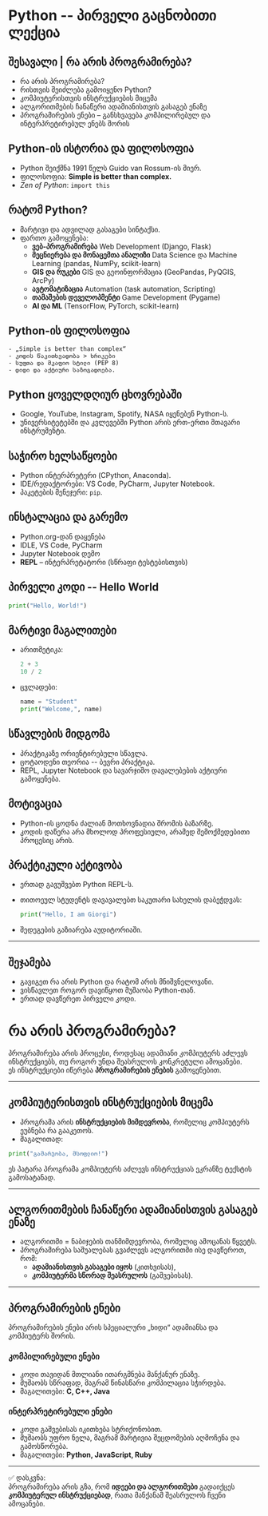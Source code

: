 # Python -- პირველი გაცნობითი ლექცია

## შესავალი | რა არის პროგრამირება?

- რა არის პროგრამირება?
- რისთვის შეიძლება გამოიყენო Python?
- კომპიუტერისთვის ინსტრუქციების მიცემა
- ალგორითმების ჩანაწერი ადამიანისთვის გასაგებ ენაზე
- პროგრამირების ენები – განსხვავება კომპილირებულ და ინტერპრეტირებულ ენებს შორის

## Python-ის ისტორია და ფილოსოფია

-   Python შეიქმნა 1991 წელს Guido van Rossum-ის მიერ.
-   ფილოსოფია: **Simple is better than complex.**
-   *Zen of Python*: `import this`

## რატომ Python?

-   მარტივი და ადვილად გასაგები სინტაქსი.
-   ფართო გამოყენება:
    - **ვებ-პროგრამირება** Web Development (Django, Flask)
    - **მეცნიერება და მონაცემთა ანალიზი** Data Science და Machine Learning (pandas, NumPy, scikit-learn)
    - **GIS და რუკები** GIS და გეოინფორმაცია (GeoPandas, PyQGIS, ArcPy)
    - **ავტომატიზაცია** Automation (task automation, Scripting)
    - **თამაშების დეველოპმენტი** Game Development (Pygame)
    - **AI და ML** (TensorFlow, PyTorch, scikit-learn)


## Python-ის ფილოსოფია
    - „Simple is better than complex“  
    - კოდის წაკითხვადობა > ხრიკები  
    - სუფთა და მკაფიო სტილი (PEP 8)
    - დიდი და აქტიური საზოგადოება.

## Python ყოველდღიურ ცხოვრებაში

-   Google, YouTube, Instagram, Spotify, NASA იყენებენ Python-ს.
-   უნივერსიტეტებში და კვლევებში Python არის ერთ-ერთი მთავარი
    ინსტრუმენტი.

## საჭირო ხელსაწყოები

-   Python ინტერპრეტერი (CPython, Anaconda).
-   IDE/რედაქტორები: VS Code, PyCharm, Jupyter Notebook.
-   პაკეტების მენეჯერი: `pip`.

## ინსტალაცია და გარემო
- Python.org-დან დაყენება
- IDLE, VS Code, PyCharm
- Jupyter Notebook დემო
- **REPL** – ინტერპრეტატორი (სწრაფი ტესტებისთვის)

## პირველი კოდი -- Hello World

``` python
print("Hello, World!")
```

## მარტივი მაგალითები

-   არითმეტიკა:

    ``` python
    2 + 3
    10 / 2
    ```

-   ცვლადები:

    ``` python
    name = "Student"
    print("Welcome,", name)
    ```

## სწავლების მიდგომა

-   პრაქტიკაზე ორიენტირებული სწავლა.
-   ცოტაოდენი თეორია -- ბევრი პრაქტიკა.
-   REPL, Jupyter Notebook და სავარჯიშო დავალებების აქტიური გამოყენება.

## მოტივაცია

-   Python-ის ცოდნა ძალიან მოთხოვნადია შრომის ბაზარზე.
-   კოდის დაწერა არა მხოლოდ პროფესიული, არამედ შემოქმედებითი პროცესიც
    არის.

## პრაქტიკული აქტივობა

-   ერთად გავუშვებთ Python REPL-ს.

-   თითოეულ სტუდენტს დავავალებთ საკუთარი სახელის დაბეჭდვას:

    ``` python
    print("Hello, I am Giorgi")
    ```

-   შედეგების გაზიარება აუდიტორიაში.

------------------------------------------------------------------------

## შეჯამება

-   გავიგეთ რა არის Python და რატომ არის მნიშვნელოვანი.
-   ვისწავლეთ როგორ დავიწყოთ მუშაობა Python-თან.
-   ერთად დავწერეთ პირველი კოდი.


# რა არის პროგრამირება?

პროგრამირება არის პროცესი, როდესაც ადამიანი კომპიუტერს აძლევს ინსტრუქციებს, თუ როგორ უნდა შეასრულოს კონკრეტული ამოცანები.  
ეს ინსტრუქციები იწერება **პროგრამირების ენების** გამოყენებით.

---

## კომპიუტერისთვის ინსტრუქციების მიცემა
- პროგრამა არის **ინსტრუქციების მიმდევრობა**, რომელიც კომპიუტერს ეუბნება რა გააკეთოს.  
- მაგალითად:
```python
print("გამარჯობა, მსოფლიო!")
```
ეს პატარა პროგრამა კომპიუტერს აძლევს ინსტრუქციას ეკრანზე ტექსტის გამოსატანად.

---

## ალგორითმების ჩანაწერი ადამიანისთვის გასაგებ ენაზე
- ალგორითმი = ნაბიჯების თანმიმდევრობა, რომელიც ამოცანას წყვეტს.  
- პროგრამირება საშუალებას გვაძლევს ალგორითმი ისე დავწეროთ, რომ:
  - **ადამიანისთვის გასაგები იყოს** (კითხვისას),
  - **კომპიუტერმა სწორად შეასრულოს** (გაშვებისას).

---

## პროგრამირების ენები
პროგრამირების ენები არის სპეციალური „ხიდი“ ადამიანსა და კომპიუტერს შორის.  

### კომპილირებული ენები
- კოდი თავიდან მთლიანი ითარგმნება მანქანურ ენაზე.  
- მუშაობს სწრაფად, მაგრამ წინასწარი კომპილაცია სჭირდება.  
- მაგალითები: **C, C++, Java**

### ინტერპრეტირებული ენები
- კოდი გაშვებისას იკითხება სტრიქონობით.  
- მუშაობს უფრო ნელა, მაგრამ მარტივია შეცდომების აღმოჩენა და გამოსწორება.  
- მაგალითები: **Python, JavaScript, Ruby**

---

✅ დასკვნა:  
პროგრამირება არის გზა, რომ **იდეები და ალგორითმები** გადაიქცეს **კომპიუტერულ ინსტრუქციებად**, რათა მანქანამ შეასრულოს ჩვენი ამოცანები.
